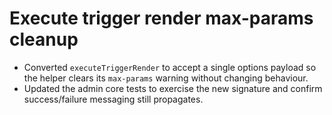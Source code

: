 # Execute trigger render max-params cleanup

- Converted `executeTriggerRender` to accept a single options payload so the helper clears its `max-params` warning without changing behaviour.
- Updated the admin core tests to exercise the new signature and confirm success/failure messaging still propagates.
